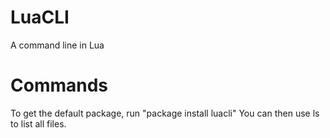 # LuaCLI
A command line in Lua

# Commands
To get the default package, run "package install luacli"
You can then use ls to list all files.
